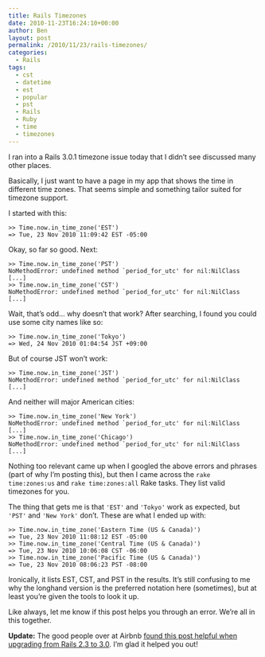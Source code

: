 ```yaml
---
title: Rails Timezones
date: 2010-11-23T16:24:10+00:00
author: Ben
layout: post
permalink: /2010/11/23/rails-timezones/
categories:
  - Rails
tags:
  - cst
  - datetime
  - est
  - popular
  - pst
  - Rails
  - Ruby
  - time
  - timezones
---
```

I ran into a Rails 3.0.1 timezone issue today that I didn&#8217;t see discussed many other places.

Basically, I just want to have a page in my app that shows the time in different time zones. That seems simple and something tailor suited for timezone support.

I started with this:

```irb
>> Time.now.in_time_zone('EST')
=> Tue, 23 Nov 2010 11:09:42 EST -05:00
```

Okay, so far so good. Next:

```irb
>> Time.now.in_time_zone('PST')
NoMethodError: undefined method `period_for_utc' for nil:NilClass
[...]
>> Time.now.in_time_zone('CST')
NoMethodError: undefined method `period_for_utc' for nil:NilClass
[...]
```

Wait, that&#8217;s odd... why doesn&#8217;t that work? After searching, I found you could use some city names like so:

```irb
>> Time.now.in_time_zone('Tokyo')
=> Wed, 24 Nov 2010 01:04:54 JST +09:00
```

But of course JST won&#8217;t work:

```irb
>> Time.now.in_time_zone('JST')
NoMethodError: undefined method `period_for_utc' for nil:NilClass
[...]
```

And neither will major American cities:

```irb
>> Time.now.in_time_zone('New York')
NoMethodError: undefined method `period_for_utc' for nil:NilClass
[...]
>> Time.now.in_time_zone('Chicago')
NoMethodError: undefined method `period_for_utc' for nil:NilClass
[...]
```

Nothing too relevant came up when I googled the above errors and phrases (part of why I&#8217;m posting this), but then I came across the `rake time:zones:us` and `rake time:zones:all` Rake tasks. They list valid timezones for you.

The thing that gets me is that `'EST'` and `'Tokyo'` work as expected, but `'PST'` and `'New York'` don&#8217;t. These are what I ended up with:

```irb
>> Time.now.in_time_zone('Eastern Time (US & Canada)')
=> Tue, 23 Nov 2010 11:08:12 EST -05:00
>> Time.now.in_time_zone('Central Time (US & Canada)')
=> Tue, 23 Nov 2010 10:06:08 CST -06:00
>> Time.now.in_time_zone('Pacific Time (US & Canada)')
=> Tue, 23 Nov 2010 08:06:23 PST -08:00
```

Ironically, it lists EST, CST, and PST in the results. It&#8217;s still confusing to me why the longhand version is the preferred notation here (sometimes), but at least you&#8217;re given the tools to look it up.

Like always, let me know if this post helps you through an error. We&#8217;re all in this together.

**Update:** The good people over at Airbnb <a href="http://nerds.airbnb.com/upgrading-airbnb-from-rails-23-to-rails-30" target="_blank">found this post helpful when upgrading from Rails 2.3 to 3.0</a>. I&#8217;m glad it helped you out!